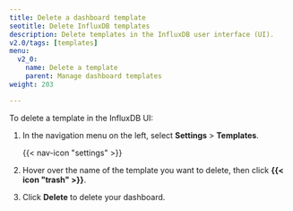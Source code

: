 ```yaml
---
title: Delete a dashboard template
seotitle: Delete InfluxDB templates
description: Delete templates in the InfluxDB user interface (UI).
v2.0/tags: [templates]
menu:
  v2_0:
    name: Delete a template
    parent: Manage dashboard templates
weight: 203

---
```


To delete a template in the InfluxDB UI:

1. In the navigation menu on the left, select **Settings** > **Templates**.

    {{< nav-icon "settings" >}}

3. Hover over the name of the template you want to delete, then click **{{< icon "trash" >}}**.    
3. Click **Delete** to delete your dashboard.
